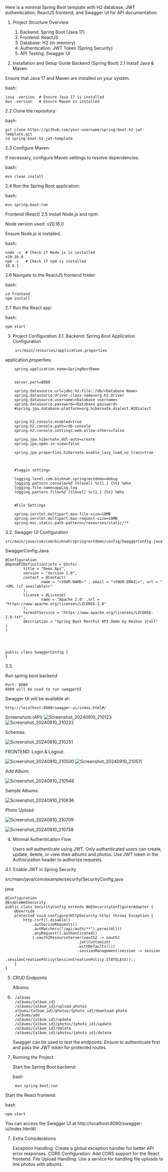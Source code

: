 Here is a minimal Spring Boot template with H2 database, JWT authentication, ReactJS frontend, and Swagger UI for API documentation:
1. Project Structure Overview

    1. Backend: Spring Boot (Java 17)
    2. Frontend: ReactJS
    3. Database: H2 (in-memory)
    4. Authentication: JWT Token (Spring Security)
    5. API Testing: Swagger UI

2. Installation and Setup Guide
Backend (Spring Boot)
2.1 Install Java & Maven:

Ensure that Java 17 and Maven are installed on your system.

bash:

    java -version  # Ensure Java 17 is installed
    mvn -version   # Ensure Maven is installed

2.2 Clone the repository:

bash:

    git clone https://github.com/your-username/spring-boot-h2-jwt-template.git
    cd spring-boot-h2-jwt-template

2.3 Configure Maven:

If necessary, configure Maven settings to resolve dependencies:

bash:

    mvn clean install

2.4 Run the Spring Boot application:

bash:

    mvn spring-boot:run

Frontend (React)
2.5 Install Node.js and npm:

Node version used: v20.16.0

Ensure Node.js is installed.

bash:

    node -v  # Check if Node.js is installed
    v20.16.0
    npm -v   # Check if npm is installed
    10.8.1

2.6 Navigate to the ReactJS frontend folder:

bash:

    cd frontend
    npm install

2.7 Run the React app:

bash:

    npm start

3. Project Configuration
3.1. Backend: Spring Boot Application Configuration

        src/main/resources/application.properties

application.properties:


        spring.application.name=SpringRestDemo


        server.port=8080

        spring.datasource.url=jdbc:h2:file:./db/<Database Name>
        spring.datasource.driver-class-name=org.h2.Driver
        spring.datasource.username=<Database username>
        spring.datasource.password=<Database password>
        #spring.jpa.database-platform=org.hibernate.dialect.H2Dialect


        spring.h2.console.enabled=true
        spring.h2.console.path=/db-console
        spring.h2.console.settings.web-allow-others=false

        spring.jpa.hibernate.ddl-auto=create
        spring.jpa.open-in-view=false

        spring.jpa.properties.hibernate.enable_lazy_load_no_trans=true



        #loggin settings

        logging.level.com.bishnah.springrestdemo=debug
        logging.pattern.console=%d [%level] %c{1.} {%t} %m%n
        logging.file.name=appLog.log
        logging.pattern.file=%d [%level] %c{1.} {%t} %m%n


        #File Settings

        spring.servlet.multipart.max-file-size=10MB
        spring.servlet.multipart.max-request-size=10MB
        spring.mvc.static-path-pattern=/resources/static/**


3.2. Swagger UI Configuration

    src/main/java/com/com/bishnah/springrestdemo/config/SwaggerConfig.java



SwaggerConfig.Java

    @Configuration
    @OpenAPIDefinition(info = @Info(
            title = "Demo Api",
            version = "Version 1.0",
            contact = @Contact(
                    name = "<YOUR-NAME>" , email = "<YOUR-EMAIL>", url = "<URL (if available)>"
            ),
            license = @License(
                    name = "Apache 2.0" ,url = "https://www.apache.org/licenses/LICENSE-2.0"
            ),
            termsOfService = "https://www.apache.org/licenses/LICENSE-2.0.txt",
            description = "Spring Boot RestFul API Demo by Keshav Jrall"
    )
    )




    public class SwaggerConfig {
    }


3.3.

   Run spring boot backend

    Port: 8080
    8080 will be used to run swaggerUI

Swagger UI will be available at:

    http://localhost:8080/swagger-ui/index.html#/

Screenshots:(API)
![Screenshot_20240910_210123](https://github.com/user-attachments/assets/a6312351-2692-48a1-bd94-03c3d42f642d)
![Screenshot_20240910_210222](https://github.com/user-attachments/assets/cf4d7ff6-2437-421e-bdc2-cd7717fea947)

Schemas:

![Screenshot_20240910_210251](https://github.com/user-attachments/assets/0c6af689-6a44-4c0b-89e2-85a04b00a8d4)

FRONTEND:
Login & Logout:

![Screenshot_20240910_210500](https://github.com/user-attachments/assets/2f90e7ad-4ecb-457b-84c7-73a670f8154c)
![Screenshot_20240910_210511](https://github.com/user-attachments/assets/b8a4d220-c8bb-44be-a963-e7540468b9cd)

Add Album:

![Screenshot_20240910_210548](https://github.com/user-attachments/assets/7df7f977-a22f-4b45-b46d-9f30f61f8ec5)

Sample Albums:

![Screenshot_20240910_210636](https://github.com/user-attachments/assets/d3a779fc-8f58-49d4-afbe-a0e5f5a0141a)

Photo Upload:


![Screenshot_20240910_210709](https://github.com/user-attachments/assets/ca2adab3-eb3c-4727-9487-b2a7d6c8db57)

![Screenshot_20240910_210758](https://github.com/user-attachments/assets/d28f36fa-246f-48b8-ba6d-38e92a9be58f)



4. Minimal Authentication Flow

    Users will authenticate using JWT.
    Only authenticated users can create, update, delete, or view their albums and photos.
    Use JWT token in the Authorization header to authorize requests.



4.1. Enable JWT in Spring Security

src/main/java/com/example/security/SecurityConfig.java

java

    @Configuration
    @EnableWebSecurity
    public class SecurityConfig extends WebSecurityConfigurerAdapter {
        @Override
        protected void configure(HttpSecurity http) throws Exception {
            http.csrf().disable()
                .authorizeRequests()
                .antMatchers("/api/auth/**").permitAll()
                .anyRequest().authenticated()
                ).oauth2ResourceServer(oauth2 -> oauth2
                                    .jwt(Customizer
                                    .withDefaults()))
                                    .sessionManagement(session -> session
                                            .sessionCreationPolicy(SessionCreationPolicy.STATELESS));;
        }
    }

5. CRUD Endpoints

      Albums:
6.
        /albums
        /albums/{album_id}
        /albums/{album_id}/upload-photos
        albums/{album_id}/photos/{photo_id}/download-photo
        /albums/add
        /albums/{album_id}/update
        /albums/{album_id}/photos/{photo_id}/update
        /albums/{album_id}/delete
        /albums/{album_id}/photos/{photo_id}/delete

    Swagger can be used to test the endpoints. Ensure to authenticate first and pass the JWT token for protected routes.

6. Running the Project

    Start the Spring Boot backend:

    bash

        mvn spring-boot:run

Start the React frontend:

bash

    npm start

You can access the Swagger UI at http://localhost:8080/swagger-ui/index.html#/

7. Extra Considerations

    Exception Handling: Create a global exception handler for better API error responses.
    CORS Configuration: Add CORS support for the React frontend.
    File Upload Handling: Use a service for handling file uploads to link photos with albums.
